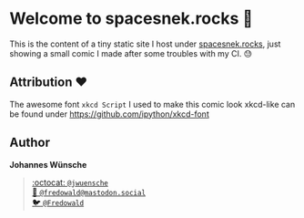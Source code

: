 # Welcome to spacesnek.rocks :wave:

This is the content of a tiny static site I host under [spacesnek.rocks](http://spacesnek.rocks), just showing a small comic I made after some troubles with my CI. :sweat:


## Attribution :heart:

The awesome font `xkcd Script` I used to make this comic look xkcd-like can be found under https://github.com/ipython/xkcd-font

## Author

**Johannes Wünsche**

> [:octocat: `@jwuensche`](https://github.com/jwuensche)  
> [:elephant: `@fredowald@mastodon.social`](https://mastodon.social/web/accounts/843376)  
> [:bird: `@Fredowald`](https://twitter.com/fredowald)  

